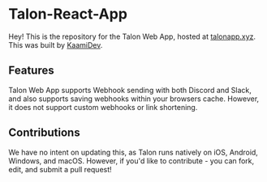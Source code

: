 # Talon-React-App
Hey! This is the repository for the Talon Web App, hosted at [talonapp.xyz](https://talonapp.xyz). This was built by [KaamiDev](https://github.com/KaamiDev).

## Features
Talon Web App supports Webhook sending with both Discord and Slack, and also supports saving webhooks within your browsers cache. However, it does not support custom webhooks or link shortening.

## Contributions
We have no intent on updating this, as Talon runs natively on iOS, Android, Windows, and macOS. However, if you'd like to contribute - you can fork, edit, and submit a pull request!
